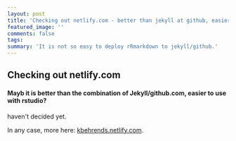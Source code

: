 ```yaml
---
layout: post
title: 'Checking out netlify.com - better than jekyll at github, easier to use with rstudio?'
featured_image: ''
comments: false
tags:
summary: 'It is not so easy to deploy rRmarkdown to jekyll/github.'
---
```

  
## Checking out netlify.com 
  
#### Mayb it is better than the combination of Jekyll/github.com, easier to use with rstudio?
 
 
 haven't decided yet. 
  
In any case, more here: [kbehrends.netlify.com](https://kbehrends.netlify.com).

